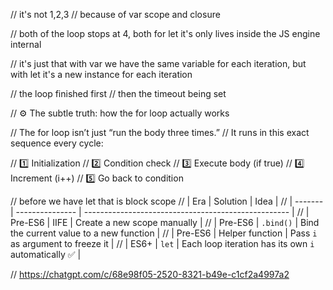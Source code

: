 // it's not 1,2,3
// because of var scope and closure

// both of the loop stops at 4, both for let it's only lives inside the JS engine internal

// it's just that with var we have the same variable for each iteration, but with let it's a new instance for each iteration

// the loop finished first
// then the timeout being set



// ⚙️ The subtle truth: how the for loop actually works

// The for loop isn’t just “run the body three times.”
// It runs in this exact sequence every cycle:


// 1️⃣  Initialization
// 2️⃣  Condition check
// 3️⃣  Execute body (if true)
// 4️⃣  Increment (i++)
// 5️⃣  Go back to condition


// before we have let that is block scope
// | Era     | Solution        | Idea                                                |
// | ------- | --------------- | --------------------------------------------------- |
// | Pre-ES6 | IIFE            | Create a new scope manually                         |
// | Pre-ES6 | `.bind()`       | Bind the current value to a new function            |
// | Pre-ES6 | Helper function | Pass `i` as argument to freeze it                   |
// | ES6+    | `let`           | Each loop iteration has its own `i` automatically ✅ |


// https://chatgpt.com/c/68e98f05-2520-8321-b49e-c1cf2a4997a2